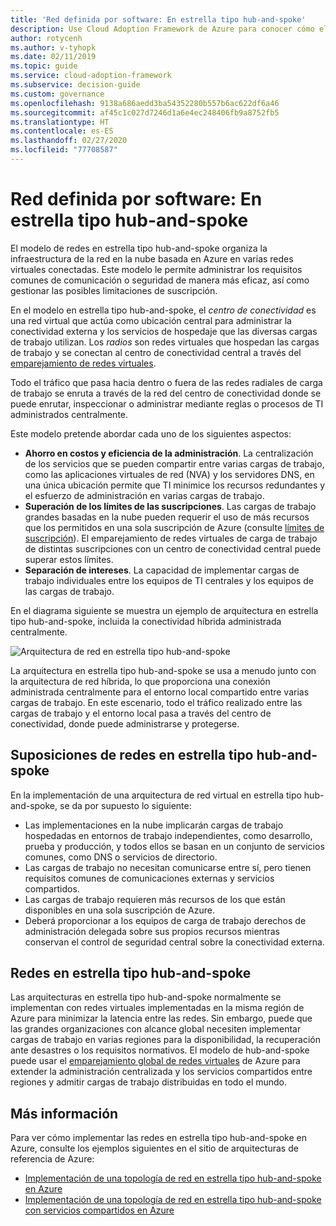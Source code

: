 ```yaml
---
title: 'Red definida por software: En estrella tipo hub-and-spoke'
description: Use Cloud Adoption Framework de Azure para conocer cómo el modelo de redes en estrella tipo hub-and-spoke organiza la infraestructura de la red en varias redes virtuales conectadas.
author: rotycenh
ms.author: v-tyhopk
ms.date: 02/11/2019
ms.topic: guide
ms.service: cloud-adoption-framework
ms.subservice: decision-guide
ms.custom: governance
ms.openlocfilehash: 9138a686aedd3ba54352280b557b6ac622df6a46
ms.sourcegitcommit: af45c1c027d7246d1a6e4ec248406fb9a8752fb5
ms.translationtype: HT
ms.contentlocale: es-ES
ms.lasthandoff: 02/27/2020
ms.locfileid: "77708587"
---
```

# <a name="software-defined-networking-hub-and-spoke"></a>Red definida por software: En estrella tipo hub-and-spoke

El modelo de redes en estrella tipo hub-and-spoke organiza la infraestructura de la red en la nube basada en Azure en varias redes virtuales conectadas. Este modelo le permite administrar los requisitos comunes de comunicación o seguridad de manera más eficaz, así como gestionar las posibles limitaciones de suscripción.

En el modelo en estrella tipo hub-and-spoke, el _centro de conectividad_ es una red virtual que actúa como ubicación central para administrar la conectividad externa y los servicios de hospedaje que las diversas cargas de trabajo utilizan. Los _radios_ son redes virtuales que hospedan las cargas de trabajo y se conectan al centro de conectividad central a través del [emparejamiento de redes virtuales](https://docs.microsoft.com/azure/virtual-network/virtual-network-peering-overview).

Todo el tráfico que pasa hacia dentro o fuera de las redes radiales de carga de trabajo se enruta a través de la red del centro de conectividad donde se puede enrutar, inspeccionar o administrar mediante reglas o procesos de TI administrados centralmente.

Este modelo pretende abordar cada uno de los siguientes aspectos:

- **Ahorro en costos y eficiencia de la administración**. La centralización de los servicios que se pueden compartir entre varias cargas de trabajo, como las aplicaciones virtuales de red (NVA) y los servidores DNS, en una única ubicación permite que TI minimice los recursos redundantes y el esfuerzo de administración en varias cargas de trabajo.
- **Superación de los límites de las suscripciones**. Las cargas de trabajo grandes basadas en la nube pueden requerir el uso de más recursos que los permitidos en una sola suscripción de Azure (consulte [límites de suscripción](https://docs.microsoft.com/azure/azure-subscription-service-limits)). El emparejamiento de redes virtuales de carga de trabajo de distintas suscripciones con un centro de conectividad central puede superar estos límites.
- **Separación de intereses**. La capacidad de implementar cargas de trabajo individuales entre los equipos de TI centrales y los equipos de las cargas de trabajo.

En el diagrama siguiente se muestra un ejemplo de arquitectura en estrella tipo hub-and-spoke, incluida la conectividad híbrida administrada centralmente.

![Arquitectura de red en estrella tipo hub-and-spoke](https://docs.microsoft.com/azure/architecture/reference-architectures/hybrid-networking/images/hub-spoke.png)

La arquitectura en estrella tipo hub-and-spoke se usa a menudo junto con la arquitectura de red híbrida, lo que proporciona una conexión administrada centralmente para el entorno local compartido entre varias cargas de trabajo. En este escenario, todo el tráfico realizado entre las cargas de trabajo y el entorno local pasa a través del centro de conectividad, donde puede administrarse y protegerse.

## <a name="hub-and-spoke-assumptions"></a>Suposiciones de redes en estrella tipo hub-and-spoke

En la implementación de una arquitectura de red virtual en estrella tipo hub-and-spoke, se da por supuesto lo siguiente:

- Las implementaciones en la nube implicarán cargas de trabajo hospedadas en entornos de trabajo independientes, como desarrollo, prueba y producción, y todos ellos se basan en un conjunto de servicios comunes, como DNS o servicios de directorio.
- Las cargas de trabajo no necesitan comunicarse entre sí, pero tienen requisitos comunes de comunicaciones externas y servicios compartidos.
- Las cargas de trabajo requieren más recursos de los que están disponibles en una sola suscripción de Azure.
- Deberá proporcionar a los equipos de carga de trabajo derechos de administración delegada sobre sus propios recursos mientras conservan el control de seguridad central sobre la conectividad externa.

## <a name="global-hub-and-spoke"></a>Redes en estrella tipo hub-and-spoke

Las arquitecturas en estrella tipo hub-and-spoke normalmente se implementan con redes virtuales implementadas en la misma región de Azure para minimizar la latencia entre las redes. Sin embargo, puede que las grandes organizaciones con alcance global necesiten implementar cargas de trabajo en varias regiones para la disponibilidad, la recuperación ante desastres o los requisitos normativos. El modelo de hub-and-spoke puede usar el [emparejamiento global de redes virtuales](https://docs.microsoft.com/azure/virtual-network/virtual-network-peering-overview) de Azure para extender la administración centralizada y los servicios compartidos entre regiones y admitir cargas de trabajo distribuidas en todo el mundo.

## <a name="learn-more"></a>Más información

Para ver cómo implementar las redes en estrella tipo hub-and-spoke en Azure, consulte los ejemplos siguientes en el sitio de arquitecturas de referencia de Azure:

- [Implementación de una topología de red en estrella tipo hub-and-spoke en Azure](https://docs.microsoft.com/azure/architecture/reference-architectures/hybrid-networking/hub-spoke)
- [Implementación de una topología de red en estrella tipo hub-and-spoke con servicios compartidos en Azure](https://docs.microsoft.com/azure/architecture/reference-architectures/hybrid-networking/shared-services)
